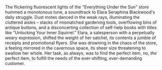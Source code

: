 The flickering fluorescent lights of the "Everything Under the Sun" store hummed a monotonous tune, a soundtrack to Elara Seraphina Blackwood's daily struggle.  Dust motes danced in the weak rays, illuminating the cluttered aisles – stacks of mismatched gardening tools, overflowing bins of antique buttons, and a disconcerting collection of self-help books with titles like "Unlocking Your Inner Squirrel."  Elara, a salesperson with a perpetually weary expression, shifted the weight of her satchel, its contents a jumble of receipts and promotional flyers.  She was drowning in the chaos of the store, a feeling mirrored in the cavernous space, its sheer size threatening to swallow her whole.  Her task, as always, was to find the perfect item, no, *the* perfect item, to fulfill the needs of the ever-shifting, ever-demanding customer.
